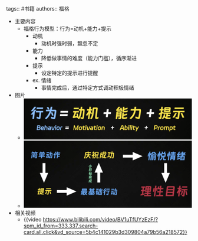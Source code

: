 tags:: #书籍
authors:: 福格

- 主要内容
	- 福格行为模型：行为=动机+能力+提示
		- 动机
			- 动机时强时弱，飘忽不定
		- 能力
			- 降低做事情的难度（能力门槛），循序渐进
		- 提示
			- 设定特定的提示进行提醒
		- ex. 情绪
			- 事情完成后，通过特定方式调动积极情绪
- 图片
	- ![image.png](../assets/image_1757335448318_0.png)
	- ![image.png](../assets/image_1757335317398_0.png)
- 相关视频
	- {{video https://www.bilibili.com/video/BV1uTfUYzEzF/?spm_id_from=333.337.search-card.all.click&vd_source=5b4c141029b3d309804a79b56a218572}}